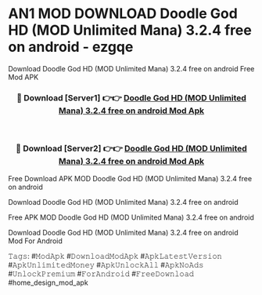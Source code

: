 # AN1 MOD DOWNLOAD Doodle God HD (MOD Unlimited Mana) 3.2.4 free on android - ezgqe
Download Doodle God HD (MOD Unlimited Mana) 3.2.4 free on android Free Mod APK

<div align="center">
<h3>🔴 Download [Server1] 👉👉 <a href="https://apk-comot.site?title=Doodle_God_HD_(MOD_Unlimited_Mana)_3.2.4_free_on_android">Doodle God HD (MOD Unlimited Mana) 3.2.4 free on android Mod Apk</a></h3><br>

<h3>🔴 Download [Server2] 👉👉 <a href="https://apk-comot.site?title=Doodle_God_HD_(MOD_Unlimited_Mana)_3.2.4_free_on_android">Doodle God HD (MOD Unlimited Mana) 3.2.4 free on android Mod Apk</a></h3>
</div>


Free Download APK MOD Doodle God HD (MOD Unlimited Mana) 3.2.4 free on android

Download Doodle God HD (MOD Unlimited Mana) 3.2.4 free on android 

Free APK MOD Doodle God HD (MOD Unlimited Mana) 3.2.4 free on android 

Download Doodle God HD (MOD Unlimited Mana) 3.2.4 free on android Mod For Android

𝚃𝚊𝚐𝚜: #𝙼𝚘𝚍𝙰𝚙𝚔 #𝙳𝚘𝚠𝚗𝚕𝚘𝚊𝚍𝙼𝚘𝚍𝙰𝚙𝚔 #𝙰𝚙𝚔𝙻𝚊𝚝𝚎𝚜𝚝𝚅𝚎𝚛𝚜𝚒𝚘𝚗 #𝙰𝚙𝚔𝚄𝚗𝚕𝚒𝚖𝚒𝚝𝚎𝚍𝙼𝚘𝚗𝚎𝚢 #𝙰𝚙𝚔𝚄𝚗𝚕𝚘𝚌𝚔𝙰𝚕𝚕 #𝙰𝚙𝚔𝙽𝚘𝙰𝚍𝚜 #𝚄𝚗𝚕𝚘𝚌𝚔𝙿𝚛𝚎𝚖𝚒𝚞𝚖 #𝙵𝚘𝚛𝙰𝚗𝚍𝚛𝚘𝚒𝚍 #𝙵𝚛𝚎𝚎𝙳𝚘𝚠𝚗𝚕𝚘𝚊𝚍 #home_design_mod_apk
